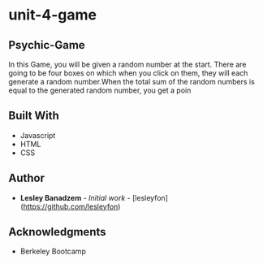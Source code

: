 # unit-4-game
## Psychic-Game

In this Game, you will be given a random number at the start.
There are going to be four boxes on which when you click on them, they will each generate a random number.When the total sum of the random numbers is equal to the generated random number, you get a poin

## Built With

* Javascript
* HTML
* CSS

## Author

* **Lesley Banadzem** - *Initial work* - [lesleyfon] 
(https://github.com/lesleyfon)



## Acknowledgments

* Berkeley Bootcamp